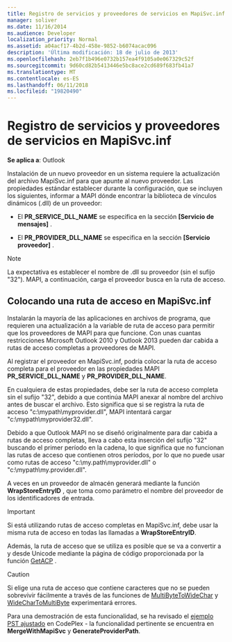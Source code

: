 ```yaml
---
title: Registro de servicios y proveedores de servicios en MapiSvc.inf
manager: soliver
ms.date: 11/16/2014
ms.audience: Developer
localization_priority: Normal
ms.assetid: a04acf17-4b2d-458e-9852-b6074acac096
description: 'Última modificación: 18 de julio de 2013'
ms.openlocfilehash: 2eb7f1b496e0732b157ea4f9105a0e067329c52f
ms.sourcegitcommit: 9d60cd82b5413446e5bc8ace2cd689f683fb41a7
ms.translationtype: MT
ms.contentlocale: es-ES
ms.lasthandoff: 06/11/2018
ms.locfileid: "19820490"
---
```

# <a name="registering-services-and-service-providers-in-mapisvcinf"></a>Registro de servicios y proveedores de servicios en MapiSvc.inf

 
  
**Se aplica a**: Outlook 
  
Instalación de un nuevo proveedor en un sistema requiere la actualización del archivo MapiSvc.inf para que apunte al nuevo proveedor. Las propiedades estándar establecer durante la configuración, que se incluyen los siguientes, informar a MAPI dónde encontrar la biblioteca de vínculos dinámicos (.dll) de un proveedor:
  
- El **PR_SERVICE_DLL_NAME** se especifica en la sección **[Servicio de mensajes]** . 
    
- El **PR_PROVIDER_DLL_NAME** se especifica en la sección **[Servicio proveedor]** . 
    
> [!NOTE]
> La expectativa es establecer el nombre de .dll su proveedor (sin el sufijo "32"). MAPI, a continuación, carga el proveedor busca en la ruta de acceso. 
  
## <a name="putting-a-path-in-mapisvcinf"></a>Colocando una ruta de acceso en MapiSvc.inf

Instalarán la mayoría de las aplicaciones en archivos de programa, que requieren una actualización a la variable de ruta de acceso para permitir que los proveedores de MAPI para que funcione. Con unas cuantas restricciones Microsoft Outlook 2010 y Outlook 2013 pueden dar cabida a rutas de acceso completas a proveedores de MAPI.
  
Al registrar el proveedor en MapiSvc.inf, podría colocar la ruta de acceso completa para el proveedor en las propiedades MAPI **PR_SERVICE_DLL_NAME** y **PR_PROVIDER_DLL_NAME**.
  
En cualquiera de estas propiedades, debe ser la ruta de acceso completa sin el sufijo "32", debido a que continúa MAPI anexar al nombre del archivo antes de buscar el archivo. Esto significa que si se registra la ruta de acceso "c:\mypath\myprovider.dll", MAPI intentará cargar "c:\mypath\myprovider32.dll".
  
Debido a que Outlook MAPI no se diseñó originalmente para dar cabida a rutas de acceso completas, lleva a cabo esta inserción del sufijo "32" buscando el primer período en la cadena, lo que significa que no funcionan las rutas de acceso que contienen otros períodos, por lo que no puede usar como rutas de acceso "c:\my.path\myprovider.dll" o "c:\mypath\my.provider.dll".
  
A veces en un proveedor de almacén generará mediante la función **WrapStoreEntryID** , que toma como parámetro el nombre del proveedor de los identificadores de entrada. 
  
> [!IMPORTANT]
> Si está utilizando rutas de acceso completas en MapiSvc.inf, debe usar la misma ruta de acceso en todas las llamadas a **WrapStoreEntryID**. 
  
Además, la ruta de acceso que se utiliza es posible que se va a convertir a y desde Unicode mediante la página de código proporcionada por la función [GetACP](http://msdn.microsoft.com/en-us/library/windows/desktop/dd318070%28v=vs.85%29.aspx/) . 
  
> [!CAUTION]
> Si elige una ruta de acceso que contiene caracteres que no se pueden sobrevivir fácilmente a través de las funciones de [MultiByteToWideChar](http://msdn.microsoft.com/en-us/library/windows/desktop/dd319072%28v=vs.85%29.aspx/) y [WideCharToMultiByte](http://msdn.microsoft.com/en-us/library/windows/desktop/dd374130%28v=vs.85%29.aspx/) experimentará errores. 
  
Para una demostración de esta funcionalidad, se ha revisado el [ejemplo PST ajustado](http://ol2010mapisamples.codeplex.com/) en CodePlex - la funcionalidad pertinente se encuentra en **MergeWithMapiSvc** y **GenerateProviderPath**.
  

